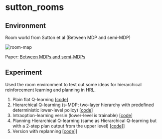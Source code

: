 # sutton_rooms

## Environment
Room world from Sutton et al (Between MDP and semi-MDP)

![room-map](https://github.com/tmomose/sutton-rooms/images/default_room.png)

Paper: [Between MDPs and semi-MDPs](http://www-anw.cs.umass.edu/~barto/courses/cs687/Sutton-Precup-Singh-AIJ99.pdf)

## Experiment

Used the room environment to test out some ideas for hierarchical reinforcement learning and planning in HRL.

1. Plain flat Q-learning [[code](https://github.com/tmomose/sutton-rooms/q_learning_test.py)]
1. Hierarchical Q-learning (s-MDP; two-layer hierarchy with predefined deterministic lower-level policy) [[code](https://github.com/tmomose/sutton-rooms/smdp_q_learning_test.py)]
  1. Intraoption-learning versin (lower-level is trainable) [[code](https://github.com/tmomose/sutton-rooms/smdp_q_learning_test_intraoption.py)]
1. Planning Hierarchical Q-learning (same as Hierarchical Q-learning but with a 2-step plan output from the upper level) [[code](https://github.com/tmomose/sutton-rooms/smdp_plan_q_learning_test.py)]]
  1. Version with replanning [[code](https://github.com/tmomose/sutton-rooms/smdp_replan_q_learning_test.py)]]

